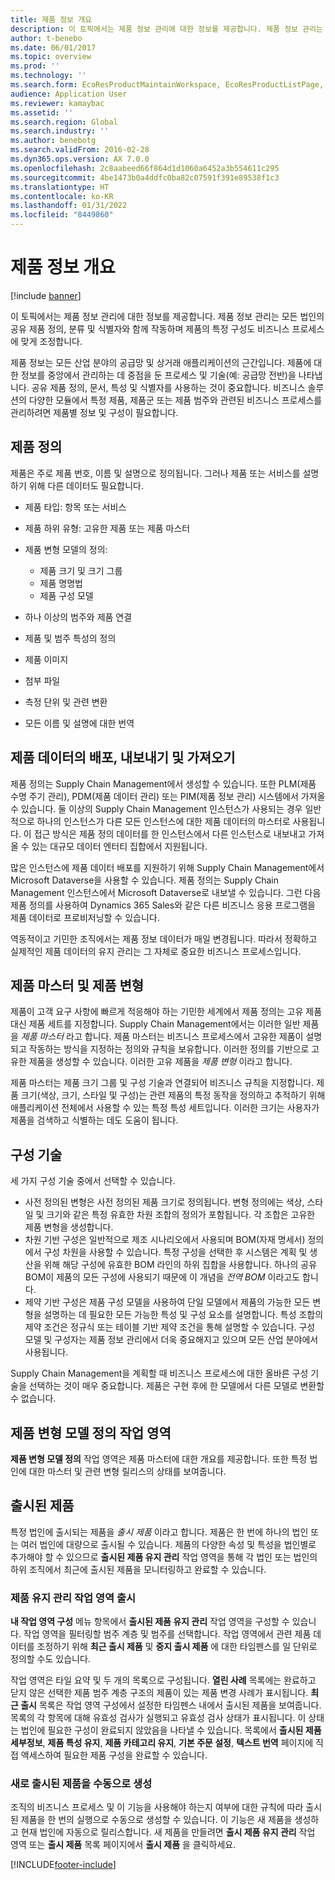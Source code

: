```yaml
---
title: 제품 정보 개요
description: 이 토픽에서는 제품 정보 관리에 대한 정보를 제공합니다. 제품 정보 관리는 모든 법인의 공유 제품 정의, 분류 및 식별자와 함께 작동하며 제품의 특정 구성도 비즈니스 프로세스에 맞게 조정합니다.
author: t-benebo
ms.date: 06/01/2017
ms.topic: overview
ms.prod: ''
ms.technology: ''
ms.search.form: EcoResProductMaintainWorkspace, EcoResProductListPage, EcoResProductVariantMaintainWorkspace, EcoResProductVariantPerCompanyImagePart, EcoResProductRelationType,EcoResProductAvailabilityPart,  EcoResProductReleasedSelect, EcoResProductLookup, EcoResProductVariantsPendingReleaseFormPart, EcoResProductSearchLookup, EcoResProductNumberRename, EcoResDimensionBasedConfigWorkspace, EcoResProductVariantImagePart, EcoResProductImagePart, EcoResProductVariantsPerCompanyPart, InventItemIdLookupByDefaultOrderSetting, EcoResProductReleaseSessions, EcoResProductVariantMaintainWorkspaceConfiguration, EcoResProductProcessManufacturingWorkspaceConfiguration, EcoResProductMasterVariantsPart, EcoResProductDiscreteManufacturingWorkspaceConfiguration, EcoResProductVariantAvailabilityPart, EcoResProductInformationFactBox, EcoResProductLookupTest, EcoResProductImageTest, EcoResProductReleasedRecentlyCreatedFormPart, EcoResPhysicalProductDimensions, PdsMRCRegulatedListItem, EcoResProductAvailabilityPart, PdsMRCRestrictionList, InventItemIdLookupAllocationId, EcoResProductAvailability, EcoResProductEntityAttributeTableFieldAssociation, EcoResProductImagePart, EcoResProductRelation, EcoResProductReleaseAddProduct, EcoResProductPerCompanyListPage, EcoResProductParameters, PdsMRCRestrictedItemByCountryState, EngChgCasePreview, InventTablePreview, PdsMRCItemDetails, EngChgCaseAssociate, PdsMRCCustomerHistory, PdsMRCVendorHistory, PdsMRCRestrictedCountryStateByItem, InventItemIdGroupLookup, InventLocationLookup, PdsMRCValidityIntervalbyCountry, PdsMRCValidityIntervalbyCountry, PdsMRCEventTracker, PdsMRCReportingCountry, PdsMRCDocument, PdsMRCReportingList, PdsMRCItemCAS, GraphicsTestForm, EngChgPicklist
audience: Application User
ms.reviewer: kamaybac
ms.assetid: ''
ms.search.region: Global
ms.search.industry: ''
ms.author: benebotg
ms.search.validFrom: 2016-02-28
ms.dyn365.ops.version: AX 7.0.0
ms.openlocfilehash: 2c8aabeed66f864d1d1060a6452a3b554611c295
ms.sourcegitcommit: 4be1473b0a4ddfc0ba82c07591f391e89538f1c3
ms.translationtype: HT
ms.contentlocale: ko-KR
ms.lasthandoff: 01/31/2022
ms.locfileid: "8449860"
---
```

# <a name="product-information-overview"></a>제품 정보 개요

[!include [banner](../includes/banner.md)]



이 토픽에서는 제품 정보 관리에 대한 정보를 제공합니다. 제품 정보 관리는 모든 법인의 공유 제품 정의, 분류 및 식별자와 함께 작동하며 제품의 특정 구성도 비즈니스 프로세스에 맞게 조정합니다. 

제품 정보는 모든 산업 분야의 공급망 및 상거래 애플리케이션의 근간입니다. 제품에 대한 정보를 중앙에서 관리하는 데 중점을 둔 프로세스 및 기술(예: 공급망 전반)을 나타냅니다. 공유 제품 정의, 문서, 특성 및 식별자를 사용하는 것이 중요합니다. 비즈니스 솔루션의 다양한 모듈에서 특정 제품, 제품군 또는 제품 범주와 관련된 비즈니스 프로세스를 관리하려면 제품별 정보 및 구성이 필요합니다.

## <a name="product-definition"></a>제품 정의

제품은 주로 제품 번호, 이름 및 설명으로 정의됩니다. 그러나 제품 또는 서비스를 설명하기 위해 다른 데이터도 필요합니다.

- 제품 타입: 항목 또는 서비스
- 제품 하위 유형: 고유한 제품 또는 제품 마스터
- 제품 변형 모델의 정의:

     - 제품 크기 및 크기 그룹
     - 제품 명명법
     - 제품 구성 모델

- 하나 이상의 범주와 제품 연결
- 제품 및 범주 특성의 정의
- 제품 이미지
- 첨부 파일
- 측정 단위 및 관련 변환
- 모든 이름 및 설명에 대한 번역

## <a name="distribution-export-and-import-of-product-data"></a>제품 데이터의 배포, 내보내기 및 가져오기

제품 정의는 Supply Chain Management에서 생성할 수 있습니다. 또한 PLM(제품 수명 주기 관리), PDM(제품 데이터 관리) 또는 PIM(제품 정보 관리) 시스템에서 가져올 수 있습니다. 둘 이상의 Supply Chain Management 인스턴스가 사용되는 경우 일반적으로 하나의 인스턴스가 다른 모든 인스턴스에 대한 제품 데이터의 마스터로 사용됩니다. 이 접근 방식은 제품 정의 데이터를 한 인스턴스에서 다른 인스턴스로 내보내고 가져올 수 있는 대규모 데이터 엔터티 집합에서 지원됩니다.

많은 인스턴스에 제품 데이터 배포를 지원하기 위해 Supply Chain Management에서 Microsoft Dataverse을 사용할 수 있습니다. 제품 정의는 Supply Chain Management 인스턴스에서 Microsoft Dataverse로 내보낼 수 있습니다. 그런 다음 제품 정의를 사용하여 Dynamics 365 Sales와 같은 다른 비즈니스 응용 프로그램을 제품 데이터로 프로비저닝할 수 있습니다.

역동적이고 기민한 조직에서는 제품 정보 데이터가 매일 변경됩니다. 따라서 정확하고 실제적인 제품 데이터의 유지 관리는 그 자체로 중요한 비즈니스 프로세스입니다.

## <a name="product-masters-and-product-variants"></a>제품 마스터 및 제품 변형

제품이 고객 요구 사항에 빠르게 적응해야 하는 기민한 세계에서 제품 정의는 고유 제품 대신 제품 세트를 지정합니다. Supply Chain Management에서는 이러한 일반 제품을 *제품 마스터* 라고 합니다. 제품 마스터는 비즈니스 프로세스에서 고유한 제품이 설명되고 작동하는 방식을 지정하는 정의와 규칙을 보유합니다. 이러한 정의를 기반으로 고유한 제품을 생성할 수 있습니다. 이러한 고유 제품을 *제품 변형* 이라고 합니다.

제품 마스터는 제품 크기 그룹 및 구성 기술과 연결되어 비즈니스 규칙을 지정합니다. 제품 크기(색상, 크기, 스타일 및 구성)는 관련 제품의 특정 동작을 정의하고 추적하기 위해 애플리케이션 전체에서 사용할 수 있는 특정 특성 세트입니다. 이러한 크기는 사용자가 제품을 검색하고 식별하는 데도 도움이 됩니다.

## <a name="configuration-technologies"></a>구성 기술

세 가지 구성 기술 중에서 선택할 수 있습니다.

- 사전 정의된 변형은 사전 정의된 제품 크기로 정의됩니다. 변형 정의에는 색상, 스타일 및 크기와 같은 특정 유효한 차원 조합의 정의가 포함됩니다. 각 조합은 고유한 제품 변형을 생성합니다.
- 차원 기반 구성은 일반적으로 제조 시나리오에서 사용되며 BOM(자재 명세서) 정의에서 구성 차원을 사용할 수 있습니다. 특정 구성을 선택한 후 시스템은 계획 및 생산을 위해 해당 구성에 유효한 BOM 라인의 하위 집합을 사용합니다. 하나의 공유 BOM이 제품의 모든 구성에 사용되기 때문에 이 개념을 *전역 BOM* 이라고도 합니다.
- 제약 기반 구성은 제품 구성 모델을 사용하여 단일 모델에서 제품의 가능한 모든 변형을 설명하는 데 필요한 모든 가능한 특성 및 구성 요소를 설명합니다. 특성 조합의 제약 조건은 정규식 또는 테이블 기반 제약 조건을 통해 설명할 수 있습니다. 구성 모델 및 구성자는 제품 정보 관리에서 더욱 중요해지고 있으며 모든 산업 분야에서 사용됩니다.

Supply Chain Management을 계획할 때 비즈니스 프로세스에 대한 올바른 구성 기술을 선택하는 것이 매우 중요합니다. 제품은 구현 후에 한 모델에서 다른 모델로 변환할 수 없습니다.

## <a name="product-variant-model-definition-workspace"></a>제품 변형 모델 정의 작업 영역

**제품 변형 모델 정의** 작업 영역은 제품 마스터에 대한 개요를 제공합니다. 또한 특정 법인에 대한 마스터 및 관련 변형 릴리스의 상태를 보여줍니다.

## <a name="released-products"></a>출시된 제품

특정 법인에 출시되는 제품을 *출시 제품* 이라고 합니다. 제품은 한 번에 하나의 법인 또는 여러 법인에 대량으로 출시될 수 있습니다. 제품의 다양한 속성 및 특성을 법인별로 추가해야 할 수 있으므로 **출시된 제품 유지 관리** 작업 영역을 통해 각 법인 또는 법인의 하위 조직에서 최근에 출시된 제품을 모니터링하고 완료할 수 있습니다.

### <a name="released-product-maintenance-workspace"></a>제품 유지 관리 작업 영역 출시

**내 작업 영역 구성** 메뉴 항목에서 **출시된 제품 유지 관리** 작업 영역을 구성할 수 있습니다. 작업 영역을 필터링할 범주 계층 및 범주를 선택합니다. 작업 영역에서 관련 제품 데이터를 조정하기 위해 **최근 출시 제품** 및 **중지 출시 제품** 에 대한 타임펜스를 일 단위로 정의할 수도 있습니다.

작업 영역은 타일 요약 및 두 개의 목록으로 구성됩니다. **열린 사례** 목록에는 완료하고 닫지 않은 선택한 제품 범주 계층 구조의 제품이 있는 제품 변경 사례가 표시됩니다. **최근 출시** 목록은 작업 영역 구성에서 설정한 타임펜스 내에서 출시된 제품을 보여줍니다. 목록의 각 항목에 대해 유효성 검사가 실행되고 유효성 검사 상태가 표시됩니다. 이 상태는 법인에 필요한 구성이 완료되지 않았음을 나타낼 수 있습니다. 목록에서 **출시된 제품 세부정보**, **제품 특성 유지**, **제품 카테고리 유지**, **기본 주문 설정**, **텍스트 번역** 페이지에 직접 액세스하여 필요한 제품 구성을 완료할 수 있습니다.

### <a name="manually-creating-a-new-released-product"></a>새로 출시된 제품을 수동으로 생성

조직의 비즈니스 프로세스 및 이 기능을 사용해야 하는지 여부에 대한 규칙에 따라 출시된 제품을 한 번의 실행으로 수동으로 생성할 수 있습니다. 이 기능은 새 제품을 생성하고 현재 법인에 자동으로 릴리스합니다. 새 제품을 만들려면 **출시 제품 유지 관리** 작업 영역 또는 **출시 제품** 목록 페이지에서 **출시 제품** 을 클릭하세요.


[!INCLUDE[footer-include](../../includes/footer-banner.md)]